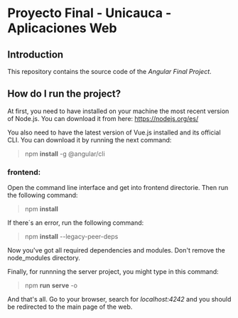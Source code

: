 # Proyecto Final - Unicauca - Aplicaciones Web

## Introduction
This repository contains the source code of the *Angular Final Project*.

## How do I run the project?
At first, you need to have installed on your machine the most recent version of Node.js. You can download it from here: https://nodejs.org/es/

You also need to have the latest version of Vue.js installed and its official CLI. You can download it by running the next command:
>npm **install** -g @angular/cli

### frontend:

Open the command line interface and get into frontend directorie. Then run the following command:
>npm **install**

If there´s an error, run the following command:
>npm **install** --legacy-peer-deps

Now you've got all required dependencies and modules. Don't remove the node_modules directory.

Finally, for runnning the server project, you might type in this command:
>npm **run** **serve** -o

And that's all. Go to your browser, search for *localhost:4242* and you should be redirected to the main page of the web.
